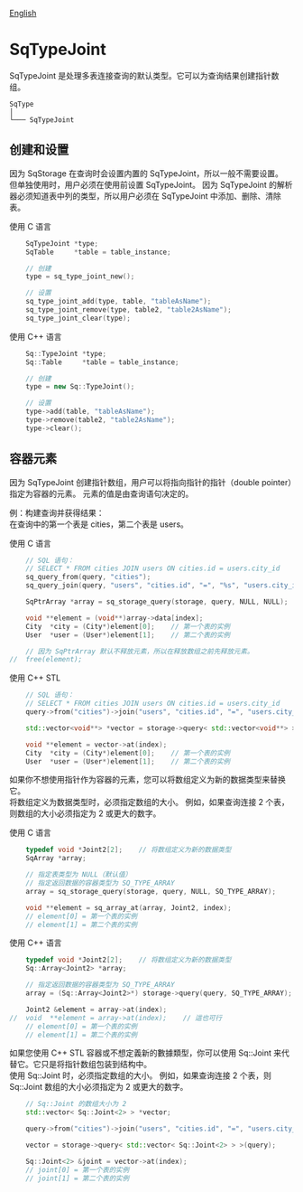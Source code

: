 [English](SqTypeJoint.md)

# SqTypeJoint

SqTypeJoint 是处理多表连接查询的默认类型。它可以为查询结果创建指针数组。

	SqType
	│
	└─── SqTypeJoint

## 创建和设置

因为 SqStorage 在查询时会设置内置的 SqTypeJoint，所以一般不需要设置。  
但单独使用时，用户必须在使用前设置 SqTypeJoint。
因为 SqTypeJoint 的解析器必须知道表中列的类型，所以用户必须在 SqTypeJoint 中添加、删除、清除表。  
  
使用 C 语言

```c
	SqTypeJoint *type;
	SqTable     *table = table_instance;

	// 创建
	type = sq_type_joint_new();

	// 设置
	sq_type_joint_add(type, table, "tableAsName");
	sq_type_joint_remove(type, table2, "table2AsName");
	sq_type_joint_clear(type);
```

使用 C++ 语言

```c++
	Sq::TypeJoint *type;
	Sq::Table     *table = table_instance;

	// 创建
	type = new Sq::TypeJoint();

	// 设置
	type->add(table, "tableAsName");
	type->remove(table2, "table2AsName");
	type->clear();
```

## 容器元素

因为 SqTypeJoint 创建指针数组，用户可以将指向指针的指针（double pointer）指定为容器的元素。
元素的值是由查询语句决定的。  
  
例：构建查询并获得结果：  
在查询中的第一个表是 cities，第二个表是 users。  
  
使用 C 语言

```c
	// SQL 语句：
	// SELECT * FROM cities JOIN users ON cities.id = users.city_id
	sq_query_from(query, "cities");
	sq_query_join(query, "users", "cities.id", "=", "%s", "users.city_id");

	SqPtrArray *array = sq_storage_query(storage, query, NULL, NULL);

	void **element = (void**)array->data[index];
	City  *city = (City*)element[0];    // 第一个表的实例
	User  *user = (User*)element[1];    // 第二个表的实例

	// 因为 SqPtrArray 默认不释放元素，所以在释放数组之前先释放元素。
//	free(element);
```

使用 C++ STL

```c++
	// SQL 语句：
	// SELECT * FROM cities JOIN users ON cities.id = users.city_id
	query->from("cities")->join("users", "cities.id", "=", "users.city_id");

	std::vector<void**> *vector = storage->query< std::vector<void**> >(query);

	void **element = vector->at(index);
	City  *city = (City*)element[0];    // 第一个表的实例
	User  *user = (User*)element[1];    // 第二个表的实例
```

如果你不想使用指针作为容器的元素，您可以将数组定义为新的数据类型来替换它。  
将数组定义为数据类型时，必须指定数组的大小。
例如，如果查询连接 2 个表，则数组的大小必须指定为 2 或更大的数字。  
  
使用 C 语言

```c
	typedef void *Joint2[2];    // 将数组定义为新的数据类型
	SqArray *array;

	// 指定表类型为 NULL（默认值）
	// 指定返回数据的容器类型为 SQ_TYPE_ARRAY
	array = sq_storage_query(storage, query, NULL, SQ_TYPE_ARRAY);

	void **element = sq_array_at(array, Joint2, index);
	// element[0] = 第一个表的实例
	// element[1] = 第二个表的实例
```

使用 C++ 语言

```c++
	typedef void *Joint2[2];    // 将数组定义为新的数据类型
	Sq::Array<Joint2> *array;

	// 指定返回数据的容器类型为 SQ_TYPE_ARRAY
	array = (Sq::Array<Joint2>*) storage->query(query, SQ_TYPE_ARRAY);

	Joint2 &element = array->at(index);
//	void  **element = array->at(index);    // 這也可行
	// element[0] = 第一个表的实例
	// element[1] = 第二个表的实例
```

如果您使用 C++ STL 容器或不想定義新的數據類型，你可以使用 Sq::Joint 来代替它。它只是将指针数组包装到结构中。  
使用 Sq::Joint 时，必须指定数组的大小。
例如，如果查询连接 2 个表，则 Sq::Joint 数组的大小必须指定为 2 或更大的数字。

```c++
	// Sq::Joint 的数组大小为 2
	std::vector< Sq::Joint<2> > *vector;

	query->from("cities")->join("users", "cities.id", "=", "users.city_id");

	vector = storage->query< std::vector< Sq::Joint<2> > >(query);

	Sq::Joint<2> &joint = vector->at(index);
	// joint[0] = 第一个表的实例
	// joint[1] = 第二个表的实例
```
